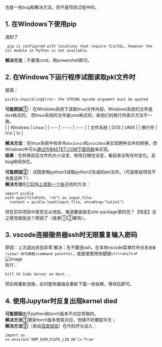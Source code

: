   
  也是一些bug和解决方法，但不是项目过程中的。
  
## 1. 在Windows下使用pip  
遇到了
```
 pip is configured with locations that require TLS/SSL, however the ssl module in Python is not available.
```
**解决方法**：不要用cmd，用powershell即可。

## 2. 在Windows下运行程序试图读取pkl文件时  
报错：
```
pickle.UnpicklingError: the STRING opcode argument must be quoted
```
**可能原因①**：在Windows系统下读取linux文件内容，Windows系统的文件是dos格式的， 而linux系统的文件是unix格式的，故他们的换行符表示方法不一致。  
|             | Windows     |    Linux      |
| :---        |    :----:   |        :---:  |
| 文件系统     | DOS         | UNIX          |
| 换行符       | \r\n        | \n            |

**解决方法**：在linux系统中有命令`dos2unix`和`unix2dos`来实现两种文件的转换，而Windows中可以[通过在BASTET.COM下载同款](http://www.bastet.com/)来实现。  
**结果**：在转换前后文件的大小没变、修改日期也没变，看起来没有任何变化。且bug继续存在。  

**可能原因②**：试图使用python3读取python2生成的pkl文件。（可是那些项目不也是这样？）  
**解决方法**在[CSDN上找到一个帖子](https://blog.csdn.net/palpiter/article/details/118862034)给的方法：
```
import pickle
with open(filePath, "rb") as input_file:
  content = pickle.load(input_file, encoding="latin1")
```
但在实际项目中感觉无从改起，难道要直接去site-package里的包？【待定】总之感觉就是这个原因了（或者①②都有）。

## 3. vscode连接服务器ssh时无限重复输入密码  
原因：上次退出状态异常
解决：先不要连ssh，在本地vscode菜单栏中点击`查看(view)-命令面板(command palette)`，或直接使用快捷键`ctrl+shift+P`  
![image](https://user-images.githubusercontent.com/32038518/197325195-89b64b06-28f8-48d9-b7fe-acdfb1be6763.png)  
执行：
```
kill VS Code Server on Host...
```
然后再重新连接，此时服务器端会重新下载一些依赖，等待后即可。  

## 4. 使用Jupyter时反复出现kernel died  
**可能原因**由于python和torch版本不对应导致的。  
**解决方法①**更新torch版本使其对应，但搞不好要配半天；  
**解决方法②**（来自[百度经验](https://jingyan.baidu.com/article/ca00d56c720efea89febcf46.html)）在代码开头加入：  
```
import os
os.environ['KMP_DUPLICATE_LIB_OK']='True'
```
